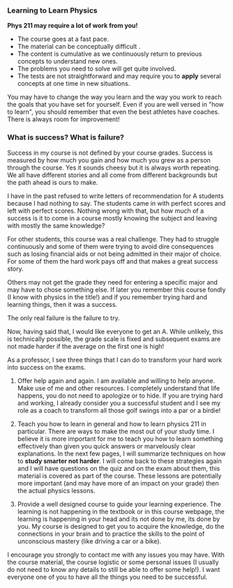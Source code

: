 
### Learning to Learn Physics

**Phys 211 may require a lot of work from you!**

 * The course goes at a fast pace. 
 * The material can be conceptually difficult .
 * The content is cumulative as we continuously return to previous concepts to understand new ones.
 * The problems you need to solve will get quite involved. 
 * The tests are not straightforward and may require you to **apply** several concepts at one time in new situations. 

You may have to change the way you learn and the way you work to reach the goals that you have set for yourself. Even if you are well versed in "how to learn", you should remember that even the best athletes have coaches. There is always room for improvement!

 
### What is success? What is failure? 

Success in my course is not defined by your course grades. Success is measured by how much you gain and how much you grew as a person through the course. Yes it sounds cheesy but it is always worth repeating. We all have different stories and all come from different backgrounds but the path ahead is ours to make.

I have in the past refused to write letters of recommendation for A students because I had nothing to say. The students came in with perfect scores and left with perfect scores. Nothing wrong with that, but how much of a success is it to come in a course mostly knowing the subject and leaving with mostly the same knowledge?

For other students, this course was a real challenge. They had to struggle continuously and some of them were trying to avoid dire consequences such as losing financial aids or not being admitted in their major of choice. For some of them the hard work pays off and that makes a great success story. 

Others may not get the grade they need for entering a specific major and may have to chose something else.  If later you remember this course fondly (I know with physics in the title!) and if you remember trying hard and learning things, then it was a success.  

The only real failure is the failure to try. 
   
Now, having said that, I would like everyone to get an A. While unlikely, this is technically possible, the grade scale is fixed and subsequent exams are not made harder if the average on the first one is high!

As a professor, I see three things that I can do to transform your hard work into success on the exams. 

1. Offer help again and again. I am available and willing to help anyone. Make use of me and other resources. I completely understand that life happens, you do not need to apologize or to hide. If you are trying hard and working, I already consider you a successful student and I see my role as a coach to transform all those golf swings into a par or a birdie!

2. Teach you how to learn in general and how to learn physics 211 in particular. There are ways to make the most out of your study time. I believe it is more important for me to teach you how to learn something effectively than given you quick answers or marvelously clear explanations. In the next few pages, I will summarize techniques on how to **study smarter not harder**. I will come back to these strategies again and I will have questions on the quiz and on the exam about them, this material is covered as part of the course. These lessons are potentially more important (and may have more of an impact on your grade) then the actual physics lessons. 

3. Provide a well designed course to guide your learning experience. The learning is not happening in the textbook or in this course webpage, the learning is happening in your head and its not done by me, its done by you. My course is designed to get you to acquire the knowledge, do the connections in your brain and to practice the skills to the point of unconscious mastery (like driving a car or a bike).  

<lrndesign-sidenote label="Instructor Note" icon="bookmark" bg-color="#c2e5f2">
I encourage you strongly to contact me with any issues you may have. With the course material, the course logistic or some personal issues (I usually do not need to know any details to still be able to offer some help!). I want everyone one of you to have all the things you need to be successful. 
</lrndesign-sidenote>





    
 
